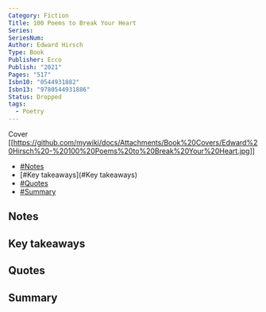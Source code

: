 ```yaml
---
Category: Fiction
Title: 100 Poems to Break Your Heart
Series: 
SeriesNum: 
Author: Edward Hirsch
Type: Book
Publisher: Ecco
Publish: "2021"
Pages: "517"
Isbn10: "0544931882"
Isbn13: "9780544931886"
Status: Dropped
tags:
  - Poetry
---
```


Cover [[https://github.com/mywiki/docs/Attachments/Book%20Covers/Edward%20Hirsch%20-%20100%20Poems%20to%20Break%20Your%20Heart.jpg]]

- [#Notes](#Notes)
- [#Key takeaways](#Key takeaways)
- [#Quotes](#Quotes)
- [#Summary](#Summary)

## Notes

## Key takeaways

## Quotes

## Summary

